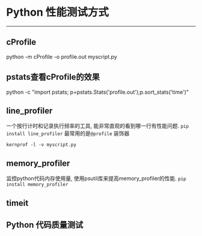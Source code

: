 # Python 性能测试方式
---
## cProfile
python -m cProfile -o profile.out  myscript.py

## pstats查看cProfile的效果

python -c "import pstats; p=pstats.Stats('profile.out');p.sort_stats('time')"

## line_profiler
一个按行计时和记录执行频率的工具, 能非常直观的看到哪一行有性能问题.
`pip install line_profiler`
最常用的是`@profile` 装饰器

`kernprof -l -v myscript.py`


## memory_profiler
监控python代码内存使用量, 使用psutil库来提高memory_profiler的性能. 
`pip install memory_profiler`


## timeit

## Python 代码质量测试


